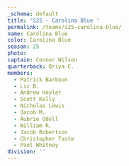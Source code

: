 ```yaml
---
_schema: default
title: 'S25 - Carolina Blue '
permalink: /teams/s25-carolina-blue/
name: Carolina Blue
color: Carolina Blue
season: 25
photo:
captain: Connor Wilson
quarterback: Oriya C.
members:
  - Patrick Barboun
  - Liz B.
  - Andrew Hoyler
  - Scott Kelly
  - Nicholas Lewis
  - Jacob M.
  - Aubrie Odell
  - William R.
  - Jacob Robertson
  - Christopher Taste
  - Paul Whitney
division: ''
---
```

